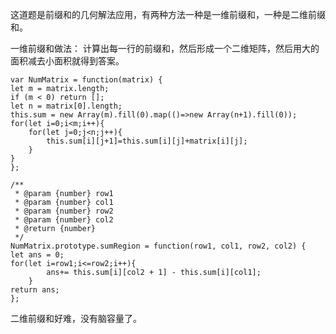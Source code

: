 这道题是前缀和的几何解法应用，有两种方法一种是一维前缀和，一种是二维前缀和。       

一维前缀和做法：
计算出每一行的前缀和，然后形成一个二维矩阵，然后用大的面积减去小面积就得到答案。      

```code
var NumMatrix = function(matrix) {
let m = matrix.length;
if (m < 0) return [];
let n = matrix[0].length;
this.sum = new Array(m).fill(0).map(()=>new Array(n+1).fill(0));
for(let i=0;i<m;i++){
    for(let j=0;j<n;j++){
        this.sum[i][j+1]=this.sum[i][j]+matrix[i][j];
    }
}
};

/** 
 * @param {number} row1 
 * @param {number} col1 
 * @param {number} row2 
 * @param {number} col2
 * @return {number}
 */
NumMatrix.prototype.sumRegion = function(row1, col1, row2, col2) {
let ans = 0;
for(let i=row1;i<=row2;i++){
        ans+= this.sum[i][col2 + 1] - this.sum[i][col1];
    }
return ans;
};
```

二维前缀和好难，没有脑容量了。       

